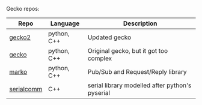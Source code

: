 Gecko repos:

| Repo | Language | Description |
|---|---|---|
| [gecko2][1] | python, C++ | Updated gecko |
| [gecko][2] | python, C++ | Original gecko, but it got too complex |
| [marko][3] | python, C++ | Pub/Sub and Request/Reply library |
| [serialcomm][4] | C++ | serial library modelled after python's pyserial |


[1]: https://github.com/gecko-robotics/gecko2
[2]: https://github.com/gecko-robotics/gecko
[3]: https://github.com/gecko-robotics/marko
[4]: https://github.com/gecko-robotics/serialcomm
